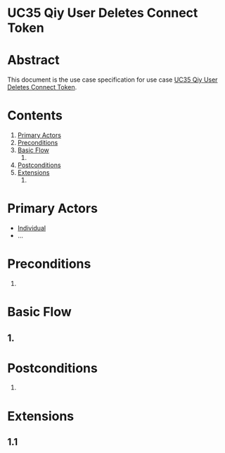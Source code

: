 
# UC35 Qiy User Deletes Connect Token

# Abstract

This document is the use case specification for use case [UC35 Qiy User Deletes Connect Token](UC35%20Qiy%20User%20Deletes%20Connect%20Token.md).

# Contents


1. [Primary Actors](#primary-actors)
1. [Preconditions](#preconditions)
1. [Basic Flow](#basic-flow)
	1. [](#1-)
1. [Postconditions](#postconditions)
1. [Extensions](#extensions)
	1. [](#11-)

# Primary Actors

* [Individual](../Definitions.md#individual)
* ...

# Preconditions

1.

# Basic Flow

## 1. 

# Postconditions

1.

# Extensions

## 1.1

